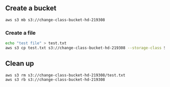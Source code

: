 ## Create a bucket

```sh
aws s3 mb s3://change-class-bucket-hd-219308
```

### Create a file
```sh
echo "test file" > test.txt
aws s3 cp test.txt s3://change-class-bucket-hd-219308 --storage-class STANDARD_IA
```


## Clean up
```sh
aws s3 rm s3://change-class-bucket-hd-219308/test.txt
aws s3 rb s3://change-class-bucket-hd-219308
```